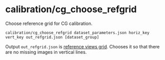 # calibration/cg\_choose\_refgrid

Choose reference grid for CG calibration.

    calibration/cg_choose_refgrid dataset_parameters.json horiz_key vert_key out_refgrid.json [dataset_group]

Output `out_refgrid.json` is [reference views grid](../../data/references_grid.html). Chooses it so that there are no missing images in vertical lines.
